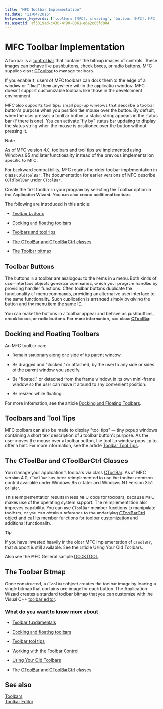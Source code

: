 ```yaml
---
title: "MFC Toolbar Implementation"
ms.date: "11/04/2016"
helpviewer_keywords: ["toolbars [MFC], creating", "buttons [MFC], MFC toolbars", "toolbars [MFC], docking", "CToolBar class [MFC], creating toolbars", "MFC toolbars", "floating toolbars [MFC]", "toolbars [MFC], floating", "docking toolbars [MFC]", "bitmaps [MFC], toolbar", "toolbar controls [MFC]", "CToolBarCtrl class [MFC], implementing toolbars", "tool tips [MFC], enabling", "toolbars [MFC]", "toolbars [MFC], implementing MFC toolbars"]
ms.assetid: af3319ad-c430-4f90-8361-e6a2c06fd084
---
```

# MFC Toolbar Implementation

A toolbar is a [control bar](../mfc/control-bars.md) that contains the bitmap images of controls. These images can behave like pushbuttons, check boxes, or radio buttons. MFC supplies class [CToolbar](../mfc/reference/ctoolbar-class.md) to manage toolbars.

If you enable it, users of MFC toolbars can dock them to the edge of a window or "float" them anywhere within the application window. MFC doesn't support customizable toolbars like those in the development environment.

MFC also supports tool tips: small pop-up windows that describe a toolbar button's purpose when you position the mouse over the button. By default, when the user presses a toolbar button, a status string appears in the status bar (if there is one). You can activate "fly by" status bar updating to display the status string when the mouse is positioned over the button without pressing it.

> [!NOTE]
>  As of MFC version 4.0, toolbars and tool tips are implemented using Windows 95 and later functionality instead of the previous implementation specific to MFC.

For backward compatibility, MFC retains the older toolbar implementation in class `COldToolBar`. The documentation for earlier versions of MFC describe `COldToolBar` under `CToolBar`.

Create the first toolbar in your program by selecting the Toolbar option in the Application Wizard. You can also create additional toolbars.

The following are introduced in this article:

- [Toolbar buttons](#_core_toolbar_buttons)

- [Docking and floating toolbars](#_core_docking_and_floating_toolbars)

- [Toolbars and tool tips](#_core_toolbars_and_tool_tips)

- [The CToolBar and CToolBarCtrl classes](#_core_the_ctoolbar_and_ctoolbarctrl_classes)

- [The Toolbar bitmap](#_core_the_toolbar_bitmap)

## <a name="_core_toolbar_buttons"></a> Toolbar Buttons

The buttons in a toolbar are analogous to the items in a menu. Both kinds of user-interface objects generate commands, which your program handles by providing handler functions. Often toolbar buttons duplicate the functionality of menu commands, providing an alternative user interface to the same functionality. Such duplication is arranged simply by giving the button and the menu item the same ID.

You can make the buttons in a toolbar appear and behave as pushbuttons, check boxes, or radio buttons. For more information, see class [CToolBar](../mfc/reference/ctoolbar-class.md).

## <a name="_core_docking_and_floating_toolbars"></a> Docking and Floating Toolbars

An MFC toolbar can:

- Remain stationary along one side of its parent window.

- Be dragged and "docked," or attached, by the user to any side or sides of the parent window you specify.

- Be "floated," or detached from the frame window, in its own mini-frame window so the user can move it around to any convenient position.

- Be resized while floating.

For more information, see the article [Docking and Floating Toolbars](../mfc/docking-and-floating-toolbars.md).

## <a name="_core_toolbars_and_tool_tips"></a> Toolbars and Tool Tips

MFC toolbars can also be made to display "tool tips" — tiny popup windows containing a short text description of a toolbar button's purpose. As the user moves the mouse over a toolbar button, the tool tip window pops up to offer a hint. For more information, see the article [Toolbar Tool Tips](../mfc/toolbar-tool-tips.md).

## <a name="_core_the_ctoolbar_and_ctoolbarctrl_classes"></a> The CToolBar and CToolBarCtrl Classes

You manage your application's toolbars via class [CToolBar](../mfc/reference/ctoolbar-class.md). As of MFC version 4.0, `CToolBar` has been reimplemented to use the toolbar common control available under Windows 95 or later and Windows NT version 3.51 or later.

This reimplementation results in less MFC code for toolbars, because MFC makes use of the operating system support. The reimplementation also improves capability. You can use `CToolBar` member functions to manipulate toolbars, or you can obtain a reference to the underlying [CToolBarCtrl](../mfc/reference/ctoolbarctrl-class.md) object and call its member functions for toolbar customization and additional functionality.

> [!TIP]
>  If you have invested heavily in the older MFC implementation of `CToolBar`, that support is still available. See the article [Using Your Old Toolbars](../mfc/using-your-old-toolbars.md).

Also see the MFC General sample [DOCKTOOL](../overview/visual-cpp-samples.md).

## <a name="_core_the_toolbar_bitmap"></a> The Toolbar Bitmap

Once constructed, a `CToolBar` object creates the toolbar image by loading a single bitmap that contains one image for each button. The Application Wizard creates a standard toolbar bitmap that you can customize with the Visual C++ [toolbar editor](../windows/toolbar-editor.md).

### What do you want to know more about

- [Toolbar fundamentals](../mfc/toolbar-fundamentals.md)

- [Docking and floating toolbars](../mfc/docking-and-floating-toolbars.md)

- [Toolbar tool tips](../mfc/toolbar-tool-tips.md)

- [Working with the Toolbar Control](../mfc/working-with-the-toolbar-control.md)

- [Using Your Old Toolbars](../mfc/using-your-old-toolbars.md)

- The [CToolBar](../mfc/reference/ctoolbar-class.md) and [CToolBarCtrl](../mfc/reference/ctoolbarctrl-class.md) classes

## See also

[Toolbars](../mfc/toolbars.md)<br/>
[Toolbar Editor](../windows/toolbar-editor.md)
